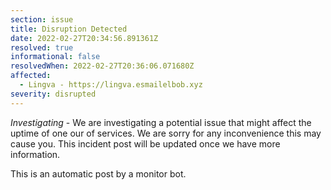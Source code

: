 ```yaml
---
section: issue
title: Disruption Detected
date: 2022-02-27T20:34:56.891361Z
resolved: true
informational: false
resolvedWhen: 2022-02-27T20:36:06.071680Z
affected:
  - Lingva - https://lingva.esmailelbob.xyz
severity: disrupted
---
```

*Investigating* - We are investigating a potential issue that might affect the uptime of one our of services. We are sorry for any inconvenience this may cause you. This incident post will be updated once we have more information.

This is an automatic post by a monitor bot.
        